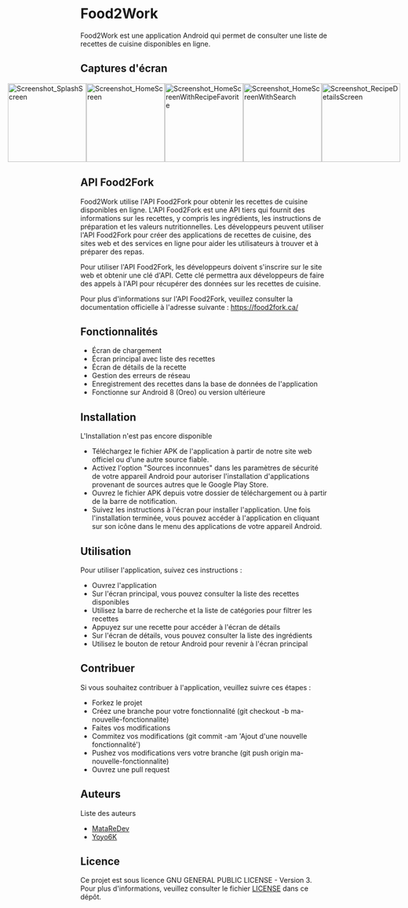# Food2Work
Food2Work est une application Android qui permet de consulter une liste de recettes de cuisine disponibles en ligne.

## Captures d'écran
<div style="display: flex; justify-content: center;">
  <img src="https://user-images.githubusercontent.com/80331756/224341188-fcd26edd-b3b6-4d0e-b89a-bd6359f2b2d2.png" width="160" alt="Screenshot_SplashScreen">
  <img src="https://user-images.githubusercontent.com/80331756/224341111-cb12a570-2a43-4ec4-b326-2b320384bb09.png" width="160" alt="Screenshot_HomeScreen">
  <img src="https://user-images.githubusercontent.com/80331756/224340961-3e9aca88-74ce-41ff-aba3-a7ff74d40668.png" width="160" alt="Screenshot_HomeScreenWithRecipeFavorite">
  <img src="https://user-images.githubusercontent.com/80331756/224341040-41ce8593-bac9-4a66-b364-dfb11235076f.png" width="160" alt="Screenshot_HomeScreenWithSearch">
  <img src="https://user-images.githubusercontent.com/80331756/224340884-06bf265a-7cad-4329-95cd-71735e3dbab1.png" width="160" alt="Screenshot_RecipeDetailsScreen">
</div>



## API Food2Fork
Food2Work utilise l'API Food2Fork pour obtenir les recettes de cuisine disponibles en ligne. L'API Food2Fork est une API tiers qui fournit des informations sur les recettes, y compris les ingrédients, les instructions de préparation et les valeurs nutritionnelles. Les développeurs peuvent utiliser l'API Food2Fork pour créer des applications de recettes de cuisine, des sites web et des services en ligne pour aider les utilisateurs à trouver et à préparer des repas.

Pour utiliser l'API Food2Fork, les développeurs doivent s'inscrire sur le site web et obtenir une clé d'API. Cette clé permettra aux développeurs de faire des appels à l'API pour récupérer des données sur les recettes de cuisine.

Pour plus d'informations sur l'API Food2Fork, veuillez consulter la documentation officielle à l'adresse suivante : https://food2fork.ca/

## Fonctionnalités
- Écran de chargement
- Écran principal avec liste des recettes
- Écran de détails de la recette
- Gestion des erreurs de réseau
- Enregistrement des recettes dans la base de données de l'application
- Fonctionne sur Android 8 (Oreo) ou version ultérieure



## Installation
L'Installation n'est pas encore disponible

- Téléchargez le fichier APK de l'application à partir de notre site web officiel ou d'une autre source fiable.
- Activez l'option "Sources inconnues" dans les paramètres de sécurité de votre appareil Android pour autoriser l'installation d'applications provenant de sources autres que le Google Play Store.
- Ouvrez le fichier APK depuis votre dossier de téléchargement ou à partir de la barre de notification.
- Suivez les instructions à l'écran pour installer l'application.
Une fois l'installation terminée, vous pouvez accéder à l'application en cliquant sur son icône dans le menu des applications de votre appareil Android.


## Utilisation
Pour utiliser l'application, suivez ces instructions :

- Ouvrez l'application
- Sur l'écran principal, vous pouvez consulter la liste des recettes disponibles
- Utilisez la barre de recherche et la liste de catégories pour filtrer les recettes
- Appuyez sur une recette pour accéder à l'écran de détails
- Sur l'écran de détails, vous pouvez consulter la liste des ingrédients
- Utilisez le bouton de retour Android pour revenir à l'écran principal

## Contribuer
Si vous souhaitez contribuer à l'application, veuillez suivre ces étapes :

- Forkez le projet
- Créez une branche pour votre fonctionnalité (git checkout -b ma-nouvelle-fonctionnalite)
- Faites vos modifications
- Commitez vos modifications (git commit -am 'Ajout d'une nouvelle fonctionnalité')
- Pushez vos modifications vers votre branche (git push origin ma-nouvelle-fonctionnalite)
- Ouvrez une pull request

## Auteurs
Liste des auteurs

- [MataReDev](https://github.com/MataReDev)
- [Yoyo6K](https://github.com/Yoyo6K)


## Licence
Ce projet est sous licence GNU GENERAL PUBLIC LICENSE - Version 3. Pour plus d'informations, veuillez consulter le fichier [LICENSE](https://github.com/MataReDev/Food2Work/blob/master/license.md) dans ce dépôt.
